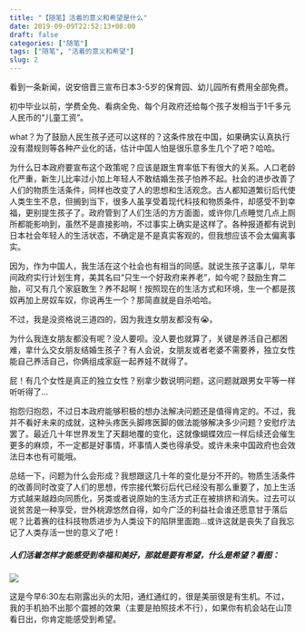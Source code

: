 ```yaml
---
title: "【随笔】活着的意义和希望是什么"
date: 2019-09-09T22:52:13+08:00
draft: false
categories: ["随笔"]
tags: ["随笔", "活着的意义和希望"]
slug: 2
---
```


看到一条新闻，说安倍晋三宣布日本3-5岁的保育园、幼儿园所有费用全部免费。

初中毕业以前，学费全免、看病全免、每个月政府还给每个孩子发相当于1千多元人民币的“儿童工资”。

what？为了鼓励人民生孩子还可以这样的？这条件放在中国，如果确实认真执行没有潜规则等各种产业化的话，估计中国人怕是很乐意多生几个了吧？哈哈。

为什么日本政府要宣布这个政策呢？应该是跟生育率低下有很大的关系。人口老龄化严重，新生儿比率过小加上年轻人不敢结婚生孩子怕养不起。社会的进步改善了人们的物质生活条件，同样也改变了人的思想和生活观念。古人都知道繁衍后代使人类生生不息，但搁到当下，很多人虽享受着现代科技和物质条件，却感受不到幸福，更别提生孩子了。政府管到了人们生活的方方面面，或许你几点睡觉几点上厕所都能影响到，虽然不是直接影响，不过事实上确实是这样了。各种报道都有说到日本社会年轻人的生活状态，不确定是不是真实客观的，但我想应该不会太偏离事实。

因为，作为中国人，我生活在这个社会也有相当的同感。就说生孩子这事儿，早年间政府实行计划生育，美其名曰“只生一个好政府来养老”，如今呢？鼓励生育二胎，可又有几个家庭敢生？养不起啊！按照现在的生活方式和环境，生一个都是孩奴再加上房奴车奴，你说再生一个？那简直就是自杀哈哈。

不过，我是没资格说三道四的，因为我连女朋友都没有😭。

为什么我连女朋友都没有呢？没人要呗。没人要也就算了，关键是养活自己都困难，拿什么交女朋友结婚生孩子？有人会说，女朋友或者老婆不需要养，独立女性能自己养活自己，你俩组成家庭一起养娃不就得了。

屁！有几个女性是真正的独立女性？别拿少数说明问题，这问题就跟男女平等一样听听得了...

抱怨归抱怨，不过日本政府能够积极的想办法解决问题还是值得肯定的。不过，我并不看好未来的成就，这种头疼医头脚疼医脚的做法能够解决多少问题？安慰疗法罢了。最近几十年世界发生了天翻地覆的变化，这就像蝴蝶效应一样后续还会催生更多的麻烦，不一定都是好事情，坏事情人类也得承受。或许未来中国政府也会效法日本也有可能哦。

总结一下，问题为什么会形成？我想跟这几十年的变化是分不开的。物质生活条件的改善同时改变了人们的思想，传宗接代繁衍后代已经没有那么重要了，加上生活方式越来越趋向同质化，另类或者说原始的生活方式正在被排挤和消失。过去可以说贫苦是一种享受，世外桃源悠然自得，如今广泛的利益社会谁还愿意甘于落后呢？比着赛的往科技物质进步为人类设下的陷阱里面跑...或许这就是丧失了自我忘记了人类存活一世的意义了吧！

##### 人们活着怎样才能感受到幸福和美好，那就是要有希望，什么是希望？看图：

![](https://img.1078503.org/imgs/2019/09/b5c986b737594fdc.jpg)

这是今早6:30左右刚露出头的太阳，通红通红的，很是美丽很是有生机。不过，我的手机拍不出那个震撼的效果（主要是拍照技术不行），如果你有机会站在山顶看日出，你肯定能感受到希望。